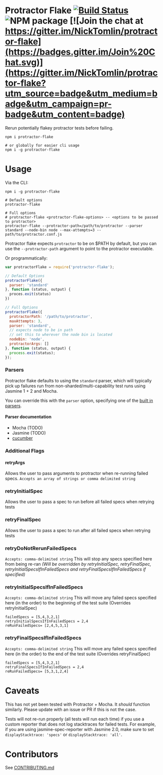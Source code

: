 Protractor Flake [![Build Status](http://img.shields.io/travis/NickTomlin/protractor-flake/master.svg?style=flat)](https://travis-ci.org/NickTomlin/protractor-flake) ![NPM package](https://img.shields.io/npm/v/protractor-flake.svg) [![Join the chat at https://gitter.im/NickTomlin/protractor-flake](https://badges.gitter.im/Join%20Chat.svg)](https://gitter.im/NickTomlin/protractor-flake?utm_source=badge&utm_medium=badge&utm_campaign=pr-badge&utm_content=badge)
===

Rerun potentially flakey protractor tests before failing.

```shell
npm i protractor-flake

# or globally for easier cli usage
npm i -g protractor-flake
```

# Usage

Via the CLI:

```shell
npm i -g protractor-flake

# Default options
protractor-flake

# Full options
# protractor-flake <protractor-flake-options> -- <options to be passed to protractor>
protractor-flake --protractor-path=/path/to/protractor --parser standard --node-bin node --max-attempts=3 -- path/to/protractor.conf.js
```

Protractor flake expects `protractor` to be on $PATH by default, but you can use the `--protractor-path` argument to point to the protractor executable.

Or programmatically:

```javascript
var protractorFlake = require('protractor-flake');

// Default Options
protractorFlake({
  parser: 'standard'
}, function (status, output) {
  proces.exit(status)
})

// Full Options
protractorFlake({
  protractorPath: '/path/to/protractor',
  maxAttempts: 3,
  parser: 'standard',
  // expects node to be in path
  // set this to wherever the node bin is located
  nodeBin: 'node',
  protractorArgs: []
}, function (status, output) {
  process.exit(status);
});

```

### Parsers

Protractor flake defaults to using the `standard` parser, which will typically pick up failures run from non-sharded/multi-capability test runs using Jasmine 1 + 2 and Mocha.

You can override this with the `parser` option, specifying one of the [built in parsers](src/parsers/index.js).

#### Parser documentation
- Mocha (TODO)
- Jasmine (TODO)
- [cucumber](docs/cucumber.md)

### Additional Flags

#### retryArgs
Allows the user to pass arguments to protractor when re-running failed specs. `Accepts an array of strings or comma delimited string`

### retryInitialSpec
Allows the user to pass a spec to run before all failed specs when retrying tests

### retryFinalSpec
Allows the user to pass a spec to run after all failed specs when retrying tests

### retryDoNotRerunFailedSpecs
`Accepts: comma-delimited string`
This will stop any specs specified here from being re-ran
*(Will be overridden by retryInitialSpec, retryFinalSpec, retryInitialSpecsIfInFailedSpecs and retryFinalSpecsIfInFailedSpecs if specified)*

### retryInitialSpecsIfInFailedSpecs
`Accepts: comma-delimited string`
This will move any failed specs specified here (in the order) to the beginning of the test suite (Overrides retryInitialSpec)
```
failedSpecs = [5,4,3,2,1]
retryInitialSpecsIfInFailedSpecs = 2,4
reRunFailedSpecs= [2,4,5,3,1]
```

### retryFinalSpecsIfInFailedSpecs
`Accepts: comma-delimited string`
This will move any failed specs specified here (in the order) to the end of the test suite (Overrides retryFinalSpec)
```
failedSpecs = [5,4,3,2,1]
retryFinalSpecsIfInFailedSpecs = 2,4
reRunFailedSpecs= [5,3,1,2,4]
```


# Caveats

This has not yet been tested with Protractor + Mocha. It _should_ function similarly. Please update with an issue or PR if this is not the case.

Tests will not re-run properly (all tests will run each time) if you use a custom reporter that does not log stacktraces for failed tests. For example, if you are using jasmine-spec-reporter with Jasmine 2.0, make sure to set `displayStacktrace: 'specs'` or `displayStacktrace: 'all'`.

# Contributors

See [CONTRIBUTING.md](CONTRIBUTING.md)
